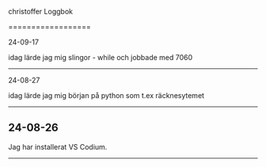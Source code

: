 christoffer Loggbok


==================

24-09-17

idag lärde jag mig slingor - while och jobbade med 7060

------------


24-08-27

idag lärde jag mig början på python som t.ex räcknesytemet

-------------

24-08-26
-------------
Jag har installerat VS Codium.

--------------
